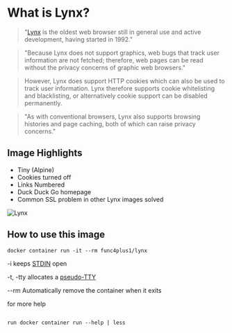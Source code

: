# What is Lynx?

> "[Lynx](https://lynx.browser.org/) is the oldest web browser still in general use and active development, having started in 1992." 

> "Because Lynx does not support graphics, web bugs that track user information
 are not fetched; therefore, web pages can be read without the privacy
 concerns of graphic web browsers."

> However, Lynx does support HTTP cookies which can also be used to track user information. Lynx therefore supports cookie whitelisting and blacklisting, or alternatively cookie support can be disabled permanently.

> "As with conventional browsers, Lynx also supports browsing histories and page
caching, both of which can raise privacy concerns." 

## Image Highlights
*  Tiny (Alpine)
*  Cookies turned off 
*  Links Numbered
*  Duck Duck Go homepage
*  Common SSL problem in other Lynx images solved 

![Lynx](https://upload.wikimedia.org/wikipedia/commons/4/40/Lynx_vs._Firefox_rendering.png)

## How to use this image

```
docker container run -it --rm func4plus1/lynx 

```

-i           keeps [STDIN](http://man7.org/linux/man-pages/man3/stdin.3.html) open 

-t, -tty     allocates a [pseudo-TTY](https://linux.die.net/man/1/tty)

--rm         Automatically remove the container when it exits


for more help 

```

run docker container run --help | less

```
